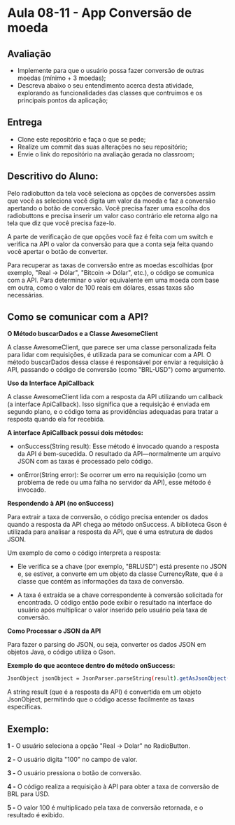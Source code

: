 # Aula 08-11 - App Conversão de moeda

## Avaliação

* Implemente para que o usuário possa fazer conversão de outras moedas (mínimo + 3 moedas);
* Descreva abaixo o seu entendimento acerca desta atividade, explorando as funcionalidades das classes que contruímos e os principais pontos da aplicação;

## Entrega

* Clone este repositório e faça o que se pede;
* Realize um commit das suas alterações no seu repositório;
* Envie o link do repositório na avaliação gerada no classroom;

## Descritivo do Aluno:

Pelo radiobutton da tela você seleciona as opções de conversões assim que você as seleciona você digita um valor da moeda e faz a conversão apertando o botão de conversão. Você precisa fazer uma escolha dos radiobuttons e precisa inserir um valor caso contrário ele retorna algo na tela que diz que você precisa faze-lo. 

A parte de verificação de que opções você faz é feita com um switch e verifica na API o valor da conversão para que a conta seja feita quando você apertar o botão de converter.

Para recuperar as taxas de conversão entre as moedas escolhidas (por exemplo, "Real -> Dólar", "Bitcoin -> Dólar", etc.), o código se comunica com a API. Para determinar o valor equivalente em uma moeda com base em outra, como o valor de 100 reais em dólares, essas taxas são necessárias.

## Como se comunicar com a API?

**O Método buscarDados e a Classe AwesomeClient**

A classe AwesomeClient, que parece ser uma classe personalizada feita para lidar com requisições, é utilizada para se comunicar com a API. O método buscarDados dessa classe é responsável por enviar a requisição à API, passando o código de conversão (como "BRL-USD") como argumento.

**Uso da Interface ApiCallback**

A classe AwesomeClient lida com a resposta da API utilizando um callback (a interface ApiCallback<String>). Isso significa que a requisição é enviada em segundo plano, e o código toma as providências adequadas para tratar a resposta quando ela for recebida.

**A interface ApiCallback<String> possui dois métodos:**

* onSuccess(String result): Esse método é invocado quando a resposta da API é bem-sucedida. O resultado da API—normalmente um arquivo JSON com as taxas é processado pelo código.

* onError(String error): Se ocorrer um erro na requisição (como um problema de rede ou uma falha no servidor da API), esse método é invocado.

**Respondendo à API (no onSuccess)**

Para extrair a taxa de conversão, o código precisa entender os dados quando a resposta da API chega ao método onSuccess. A biblioteca Gson é utilizada para analisar a resposta da API, que é uma estrutura de dados JSON.

Um exemplo de como o código interpreta a resposta:

* Ele verifica se a chave (por exemplo, "BRLUSD") está presente no JSON e, se estiver, a converte em um objeto da classe CurrencyRate, que é a classe que contém as informações da taxa de conversão.

* A taxa é extraída se a chave correspondente à conversão solicitada for encontrada. O código então pode exibir o resultado na interface do usuário após multiplicar o valor inserido pelo usuário pela taxa de conversão.

**Como Processar o JSON da API**

Para fazer o parsing do JSON, ou seja, converter os dados JSON em objetos Java, o código utiliza o Gson.

**Exemplo do que acontece dentro do método onSuccess:**
```bash
JsonObject jsonObject = JsonParser.parseString(result).getAsJsonObject();
```
A string result (que é a resposta da API) é convertida em um objeto JsonObject, permitindo que o código acesse facilmente as taxas específicas.

## Exemplo: 

**1 -** O usuário seleciona a opção "Real -> Dolar" no RadioButton.

**2 -** O usuário digita "100" no campo de valor. 

**3 -** O usuário pressiona o botão de conversão.

**4 -** O código realiza a requisição à API para obter a taxa de conversão de BRL para USD.

**5 -** O valor 100 é multiplicado pela taxa de conversão retornada, e o resultado é exibido.
 
